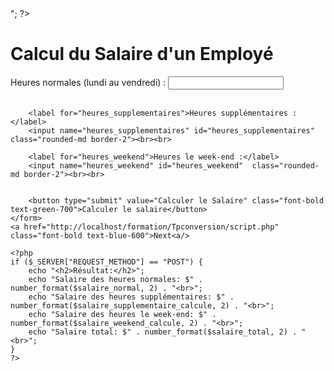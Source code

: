 <?php
if ($_SERVER["REQUEST_METHOD"] == "POST") {
    
    $taux_horaire = 20; 
    $taux_supplementaire = 30; 
    $taux_weekend = 40; 

    
    $heures_normales = isset($_POST['heures_normales']) ? (int)$_POST['heures_normales'] : 0;
    $heures_supplementaires = isset($_POST['heures_supplementaires']) ? (int)$_POST['heures_supplementaires'] : 0;
    $heures_weekend = isset($_POST['heures_weekend']) ? (int)$_POST['heures_weekend'] : 0;

    $salaire_normal = $heures_normales * $taux_horaire;
    $salaire_supplementaire_calcule = $heures_supplementaires * $taux_supplementaire;
    $salaire_weekend_calcule = $heures_weekend * $taux_weekend;

    $salaire_total = $salaire_normal + $salaire_supplementaire_calcule + $salaire_weekend_calcule;
}

$tauxDeChange= "mapage";
echo "<a href='$tauxDeChange'><a/>";
?>

<!DOCTYPE html>
<html lang="fr">
<head>
    <meta charset="UTF-8">
    <title>Calcul du Salaire</title>
    <script src="https://cdn.tailwindcss.com"></script>
</head>
<body>
    <h1 class="font-bold text-xl text-yellow-900">Calcul du Salaire d'un Employé</h1>
    <form method="post" action="" class="pt-4">
        <label for="heures_normales">Heures normales (lundi au vendredi) :</label>
        <input name="heures_normales" id="heures_normales"  class="rounded-md border-2"><br><br>
        
        <label for="heures_supplementaires">Heures supplémentaires :</label>
        <input name="heures_supplementaires" id="heures_supplementaires"  class="rounded-md border-2"><br><br>
        
        <label for="heures_weekend">Heures le week-end :</label>
        <input name="heures_weekend" id="heures_weekend"  class="rounded-md border-2"><br><br>
        
        
        <button type="submit" value="Calculer le Salaire" class="font-bold text-green-700">Calculer le salaire</button>
    </form>
    <a href="http://localhost/formation/Tpconversion/script.php" class="font-bold text-blue-600">Next<a/>

    <?php
    if ($_SERVER["REQUEST_METHOD"] == "POST") {
        echo "<h2>Résultat:</h2>";
        echo "Salaire des heures normales: $" . number_format($salaire_normal, 2) . "<br>";
        echo "Salaire des heures supplémentaires: $" . number_format($salaire_supplementaire_calcule, 2) . "<br>";
        echo "Salaire des heures le week-end: $" . number_format($salaire_weekend_calcule, 2) . "<br>";
        echo "Salaire total: $" . number_format($salaire_total, 2) . "<br>";
    }
    ?>
</body>
</html>
